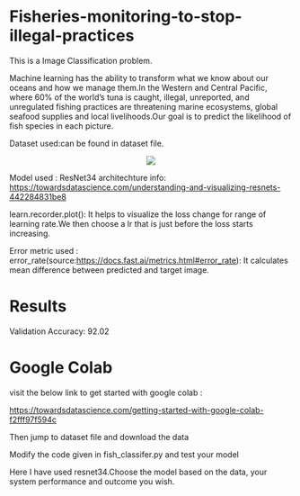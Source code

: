 # Fisheries-monitoring-to-stop-illegal-practices
This is a Image Classification problem.

Machine learning has the ability to transform what we know about our oceans and how we manage them.In the Western and Central Pacific, where 60% of the world’s tuna is caught, illegal, unreported, and unregulated fishing practices are threatening marine ecosystems, global seafood supplies and local livelihoods.Our goal is to predict the likelihood of fish species in each picture.

Dataset used:can be found in dataset file.


<p align="center">
  <img src="https://storage.googleapis.com/kaggle-competitions/kaggle/5568/media/species-ref-key.jpg">
</p>

Model used : ResNet34 
architechture info: https://towardsdatascience.com/understanding-and-visualizing-resnets-442284831be8

learn.recorder.plot():
It helps to visualize the loss change for range of learning rate.We then choose a lr that is just before the loss starts increasing.

Error metric used :
error_rate(source:https://docs.fast.ai/metrics.html#error_rate): It calculates mean difference between predicted and target image.



# Results
Validation Accuracy: 92.02

# Google Colab 
visit the below link to get started with google colab :

https://towardsdatascience.com/getting-started-with-google-colab-f2fff97f594c

Then jump to dataset file and download the data

Modify the code given in fish_classifer.py and test your model

Here I have used resnet34.Choose the model based on the data, your system performance and outcome you wish.
